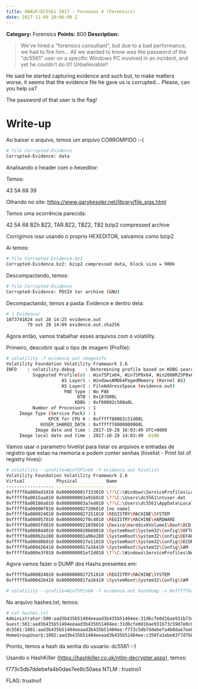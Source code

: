 ```yaml
---
title: OWASP/DC5561 2017 - Forenses 4 (Forensics)
date: 2017-11-09 10:06:00 Z
---
```


**Category:** Forensics
**Points:** 800
**Description:**

> We've hired a "forensics consultant", but due to a bad performance, we had to fire him...
All we wanted to know was the password of the "dc5561" user on a specific Windows PC involved in an incident, 
and yet he couldn't do it!! Unbelievable!!

He said he started capturing evidence and such but, to make matters worse, it seems that the evidence file he gave us is corrupted...
Please, can you help us?

The password of that user is the flag!

# Write-up

Ao baixar o arquivo, temos um arquivo CORROMPIDO :-(

```bash
# file Corrupted-Evidence
Corrupted-Evidence: data
```

Analisando o header com o hexeditor:

Temos:

43 5A 68 39

Olhando no site:
https://www.garykessler.net/library/file_sigs.html

Temos uma ocorrência parecida:

42 5A 68	 BZh
BZ2, TAR.BZ2, TBZ2, TB2		bzip2 compressed archive


Corrigimos isso usando o proprio HEXEDITOR, salvamos como bzip2


Ai temos:

```bash
# file Corrupted-Evidence.bz2 
Corrupted-Evidence.bz2: bzip2 compressed data, block size = 900k
```

Descompactando, temos:

```bash
# file Corrupted-Evidence
Corrupted-Evidence: POSIX tar archive (GNU)
```


Decompactando, temos a pasta: Evidence e dentro dela:

```bash
# l Evidence/
1073741824 out 28 14:25 evidence.out
        79 out 28 14:09 evidence.out.sha256
```


Agora então, vamos trabalhar esses arquivos com o volatility.


Primeiro, descobrir qual o tipo de imagem (Profile):

```bash
# volatility -f evidence.out imageinfo
Volatility Foundation Volatility Framework 2.6
INFO    : volatility.debug    : Determining profile based on KDBG search...
          Suggested Profile(s) : Win7SP1x64, Win7SP0x64, Win2008R2SP0x64, Win2008R2SP1x64_23418, Win2008R2SP1x64, Win7SP1x64_23418
                     AS Layer1 : WindowsAMD64PagedMemory (Kernel AS)
                     AS Layer2 : FileAddressSpace (evidence.out)
                      PAE type : No PAE
                           DTB : 0x187000L
                          KDBG : 0xf80002c500a0L
          Number of Processors : 1
     Image Type (Service Pack) : 1
                KPCR for CPU 0 : 0xfffff80002c51d00L
             KUSER_SHARED_DATA : 0xfffff78000000000L
           Image date and time : 2017-10-28 16:03:49 UTC+0000
     Image local date and time : 2017-10-28 14:03:49 -0200
```


Vamos usar o parametro hivelist para listar os arquivos e entradas de registro
que estao na memoria e podem conter senhas (hivelist - Print list of registry hives):

```bash
# volatility --profile=Win7SP1x64 -f evidence.out hivelist
Volatility Foundation Volatility Framework 2.6
Virtual            Physical           Name
------------------ ------------------ ----
0xfffff8a000ed1010 0x000000001f333010 \??\C:\Windows\ServiceProfiles\LocalService\NTUSER.DAT
0xfffff8a0015aa010 0x000000003a916010 \??\C:\Users\dc5561\ntuser.dat
0xfffff8a00160a010 0x000000003a7ed010 \??\C:\Users\dc5561\AppData\Local\Microsoft\Windows\UsrClass.dat
0xfffff8a00000f010 0x0000000027206010 [no name]
0xfffff8a000024010 0x0000000027251010 \REGISTRY\MACHINE\SYSTEM
0xfffff8a000057010 0x00000000270c4010 \REGISTRY\MACHINE\HARDWARE
0xfffff8a0005fd010 0x0000000021038010 \Device\HarddiskVolume1\Boot\BCD
0xfffff8a000844010 0x0000000020b68010 \SystemRoot\System32\Config\SOFTWARE
0xfffff8a000b2e280 0x000000001a96e280 \SystemRoot\System32\Config\DEFAULT
0xfffff8a000d0b010 0x000000001fe11010 \SystemRoot\System32\Config\SECURITY
0xfffff8a000d26410 0x0000000017a16410 \SystemRoot\System32\Config\SAM
0xfffff8a000e3f010 0x000000001ef2d010 \??\C:\Windows\ServiceProfiles\NetworkService\NTUSER.DAT
```

Agora vamos fazer o DUMP dos Hashs presentes em:

```bash
0xfffff8a000024010 0x0000000027251010 \REGISTRY\MACHINE\SYSTEM
0xfffff8a000d26410 0x0000000017a16410 \SystemRoot\System32\Config\SAM
```


```bash
# volatility --profile=Win7SP1x64 -f evidence.out hashdump -s 0xfffff8a000d26410 -y 0xfffff8a000024010 > hashes.txt
```

No arquivo hashes.txt, temos:

```bash
# cat hashes.txt 
Administrator:500:aad3b435b51404eeaad3b435b51404ee:31d6cfe0d16ae931b73c59d7e0c089c0:::
Guest:501:aad3b435b51404eeaad3b435b51404ee:31d6cfe0d16ae931b73c59d7e0c089c0:::
dc5561:1001:aad3b435b51404eeaad3b435b51404ee:f773c5db7ddebefa4b0dae7ee8c50aea:::
HomeGroupUser$:1002:aad3b435b51404eeaad3b435b51404ee:c350fa3abe83f7d7b87d403c2b5a7ff1:::
```

Pronto, temos a hash da senha do usuario: dc5561 :-)


Usando o HashKiller (https://hashkiller.co.uk/ntlm-decrypter.aspx), temos:

f773c5db7ddebefa4b0dae7ee8c50aea NTLM : trustno1


FLAG: trustno1
